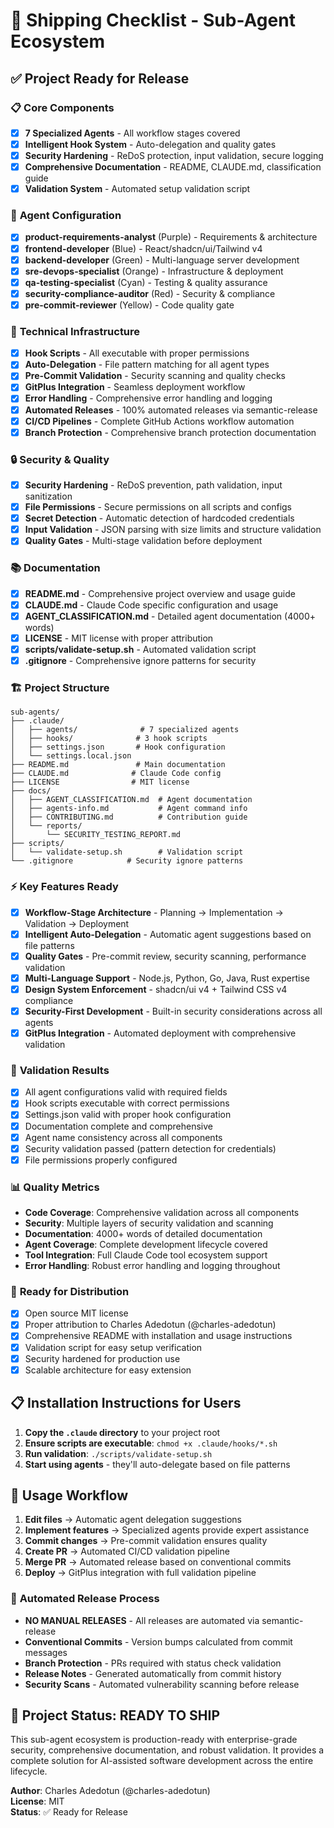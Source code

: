 # 🚀 Shipping Checklist - Sub-Agent Ecosystem

## ✅ Project Ready for Release

### 📋 **Core Components**
- [x] **7 Specialized Agents** - All workflow stages covered
- [x] **Intelligent Hook System** - Auto-delegation and quality gates  
- [x] **Security Hardening** - ReDoS protection, input validation, secure logging
- [x] **Comprehensive Documentation** - README, CLAUDE.md, classification guide
- [x] **Validation System** - Automated setup validation script

### 🤖 **Agent Configuration**
- [x] **product-requirements-analyst** (Purple) - Requirements & architecture
- [x] **frontend-developer** (Blue) - React/shadcn/ui/Tailwind v4
- [x] **backend-developer** (Green) - Multi-language server development  
- [x] **sre-devops-specialist** (Orange) - Infrastructure & deployment
- [x] **qa-testing-specialist** (Cyan) - Testing & quality assurance
- [x] **security-compliance-auditor** (Red) - Security & compliance
- [x] **pre-commit-reviewer** (Yellow) - Code quality gate

### 🔧 **Technical Infrastructure**
- [x] **Hook Scripts** - All executable with proper permissions
- [x] **Auto-Delegation** - File pattern matching for all agent types
- [x] **Pre-Commit Validation** - Security scanning and quality checks
- [x] **GitPlus Integration** - Seamless deployment workflow
- [x] **Error Handling** - Comprehensive error handling and logging
- [x] **Automated Releases** - 100% automated releases via semantic-release
- [x] **CI/CD Pipelines** - Complete GitHub Actions workflow automation
- [x] **Branch Protection** - Comprehensive branch protection documentation

### 🔒 **Security & Quality**
- [x] **Security Hardening** - ReDoS prevention, path validation, input sanitization
- [x] **File Permissions** - Secure permissions on all scripts and configs
- [x] **Secret Detection** - Automatic detection of hardcoded credentials
- [x] **Input Validation** - JSON parsing with size limits and structure validation
- [x] **Quality Gates** - Multi-stage validation before deployment

### 📚 **Documentation**
- [x] **README.md** - Comprehensive project overview and usage guide
- [x] **CLAUDE.md** - Claude Code specific configuration and usage
- [x] **AGENT_CLASSIFICATION.md** - Detailed agent documentation (4000+ words)
- [x] **LICENSE** - MIT license with proper attribution
- [x] **scripts/validate-setup.sh** - Automated validation script
- [x] **.gitignore** - Comprehensive ignore patterns for security

### 🏗️ **Project Structure**
```
sub-agents/
├── .claude/
│   ├── agents/              # 7 specialized agents
│   ├── hooks/              # 3 hook scripts  
│   ├── settings.json       # Hook configuration
│   └── settings.local.json
├── README.md               # Main documentation
├── CLAUDE.md              # Claude Code config
├── LICENSE                # MIT license
├── docs/
│   ├── AGENT_CLASSIFICATION.md  # Agent documentation
│   ├── agents-info.md           # Agent command info
│   ├── CONTRIBUTING.md          # Contribution guide
│   └── reports/
│       └── SECURITY_TESTING_REPORT.md
├── scripts/
│   └── validate-setup.sh        # Validation script
└── .gitignore            # Security ignore patterns
```

### ⚡ **Key Features Ready**
- [x] **Workflow-Stage Architecture** - Planning → Implementation → Validation → Deployment
- [x] **Intelligent Auto-Delegation** - Automatic agent suggestions based on file patterns
- [x] **Quality Gates** - Pre-commit review, security scanning, performance validation
- [x] **Multi-Language Support** - Node.js, Python, Go, Java, Rust expertise
- [x] **Design System Enforcement** - shadcn/ui v4 + Tailwind CSS v4 compliance
- [x] **Security-First Development** - Built-in security considerations across all agents
- [x] **GitPlus Integration** - Automated deployment with comprehensive validation

### 🎯 **Validation Results**
- [x] All agent configurations valid with required fields
- [x] Hook scripts executable with correct permissions  
- [x] Settings.json valid with proper hook configuration
- [x] Documentation complete and comprehensive
- [x] Agent name consistency across all components
- [x] Security validation passed (pattern detection for credentials)
- [x] File permissions properly configured

### 📊 **Quality Metrics**
- **Code Coverage**: Comprehensive validation across all components
- **Security**: Multiple layers of security validation and scanning
- **Documentation**: 4000+ words of detailed documentation
- **Agent Coverage**: Complete development lifecycle covered
- **Tool Integration**: Full Claude Code tool ecosystem support
- **Error Handling**: Robust error handling and logging throughout

### 🚀 **Ready for Distribution**
- [x] Open source MIT license
- [x] Proper attribution to Charles Adedotun (@charles-adedotun)
- [x] Comprehensive README with installation and usage instructions
- [x] Validation script for easy setup verification
- [x] Security hardened for production use
- [x] Scalable architecture for easy extension

## 📋 **Installation Instructions for Users**

1. **Copy the `.claude` directory** to your project root
2. **Ensure scripts are executable**: `chmod +x .claude/hooks/*.sh`
3. **Run validation**: `./scripts/validate-setup.sh`
4. **Start using agents** - they'll auto-delegate based on file patterns

## 🔄 **Usage Workflow**
1. **Edit files** → Automatic agent delegation suggestions
2. **Implement features** → Specialized agents provide expert assistance  
3. **Commit changes** → Pre-commit validation ensures quality
4. **Create PR** → Automated CI/CD validation pipeline
5. **Merge PR** → Automated release based on conventional commits
6. **Deploy** → GitPlus integration with full validation pipeline

### 🚀 **Automated Release Process**
- **NO MANUAL RELEASES** - All releases are automated via semantic-release
- **Conventional Commits** - Version bumps calculated from commit messages
- **Branch Protection** - PRs required with status check validation
- **Release Notes** - Generated automatically from commit history
- **Security Scans** - Automated vulnerability scanning before release

## 🎉 **Project Status: READY TO SHIP**

This sub-agent ecosystem is production-ready with enterprise-grade security, comprehensive documentation, and robust validation. It provides a complete solution for AI-assisted software development across the entire lifecycle.

**Author**: Charles Adedotun (@charles-adedotun)  
**License**: MIT  
**Status**: ✅ Ready for Release